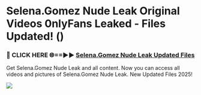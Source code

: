 # Selena.Gomez Nude Leak Original Videos 0nlyFans Leaked - Files Updated! ()

<h3>🔴 CLICK HERE 🌐==►► <a href="https://tinyurl.com/2p9ay9w9" rel="nofollow">Selena.Gomez Nude Leak Updated Files</a></h3>

Get Selena.Gomez Nude Leak and all content. Now you can access all videos and pictures of Selena.Gomez Nude Leak. New Updated Files 2025!

[![](https://i.imgur.com/KQgVmj3.gif)](https://tinyurl.com/2p9ay9w9)
